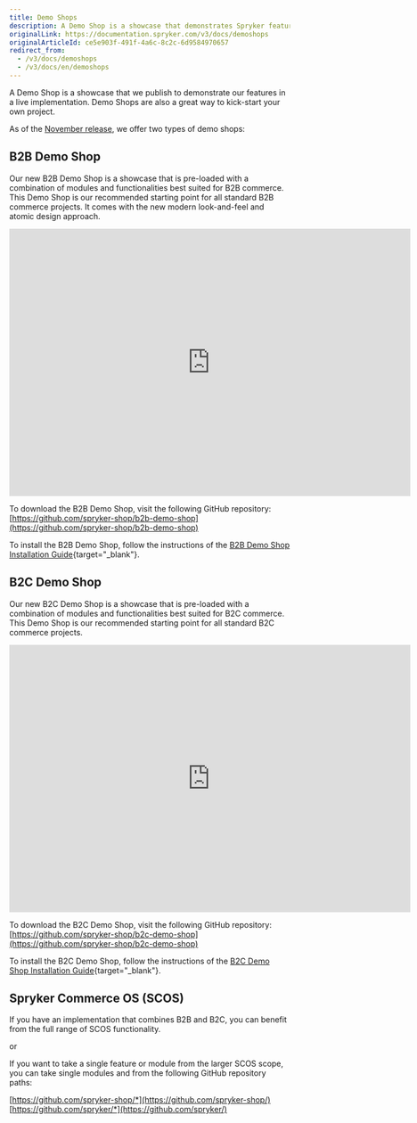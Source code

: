 ```yaml
---
title: Demo Shops
description: A Demo Shop is a showcase that demonstrates Spryker features in a live implementation.
originalLink: https://documentation.spryker.com/v3/docs/demoshops
originalArticleId: ce5e903f-491f-4a6c-8c2c-6d9584970657
redirect_from:
  - /v3/docs/demoshops
  - /v3/docs/en/demoshops
---
```


A Demo Shop is a showcase that we publish to demonstrate our features in a live implementation. Demo Shops are also a great way to kick-start your own project.

As of the [November release](/docs/scos/user/about-spryker/201907.0/releases/release-notes/release-notes-2018.11.0/release-notes-2018.11.0.html), we offer two types of demo shops:

## B2B Demo Shop

Our new B2B Demo Shop is a showcase that is pre-loaded with a combination of modules and functionalities best suited for B2B commerce. This Demo Shop is our recommended starting point for all standard B2B commerce projects. It comes with the new modern look-and-feel and atomic design approach.

<iframe src="https://fast.wistia.net/embed/iframe/i3k6hkfq35" title="B2B Demo Shop Overview" allowtransparency="true" frameborder="0" scrolling="no" class="wistia_embed" name="wistia_embed" allowfullscreen="0" mozallowfullscreen="0" webkitallowfullscreen="0" oallowfullscreen="0" msallowfullscreen="0" width="720" height="480"></iframe>

To download the B2B Demo Shop, visit the following GitHub repository: [https://github.com/spryker-shop/b2b-demo-shop](https://github.com/spryker-shop/b2b-demo-shop)

To install the B2B Demo Shop, follow the instructions of the [B2B Demo Shop Installation Guide](/docs/scos/dev/developer-guides/201907.0/installation/b2b-demo-shop-installation-guide.html){target="_blank"}.

## B2C Demo Shop
Our new B2C Demo Shop is a showcase that is pre-loaded with a combination of modules and functionalities best suited for B2C commerce. This Demo Shop is our recommended starting point for all standard B2C commerce projects.

<iframe src="https://fast.wistia.net/embed/iframe/uv4rj9o34p" title="B2C Demo Shop Overview" allowtransparency="true" frameborder="0" scrolling="no" class="wistia_embed" name="wistia_embed" allowfullscreen="0" mozallowfullscreen="0" webkitallowfullscreen="0" oallowfullscreen="0" msallowfullscreen="0" width="720" height="480"></iframe>
    
To download the B2C Demo Shop, visit the following GitHub repository: [https://github.com/spryker-shop/b2c-demo-shop](https://github.com/spryker-shop/b2c-demo-shop)
    
To install the B2C Demo Shop, follow the instructions of the [B2C Demo Shop Installation Guide](https://documentation.spryker.com/v3/docs/b2b-b2c-demo-shop-installation-mac-os-or-linux-with-devvm){target="_blank"}.
    
## Spryker Commerce OS (SCOS)
If you have an implementation that combines B2B and B2C, you can benefit from the full range of SCOS functionality.

or

If you want to take a single feature or module from the larger SCOS scope, you can take single modules and from the following GitHub repository paths:

[https://github.com/spryker-shop/*](https://github.com/spryker-shop/)
[https://github.com/spryker/*](https://github.com/spryker/)
